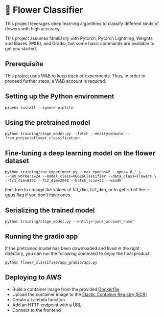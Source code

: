 # :blossom: Flower Classifier

This project leverages deep learning algorithms to classify different kinds of
flowers with high accuracy.

This project assumes familiarity with Pytorch, Pytorch Lightning, Weights and
Biases (W&B), and Gradio, but some basic commands are available to get you started.

## Prerequisite

This project uses W&B to keep track of experiments. Thus, in order to proceed further
steps, a W&B account is required.

## Setting up the Python environment

```
pipenv install --ignore-pipfile
```

## Using the pretrained model

```
python training/stage_model.py --fetch --entity=khoale --from_project=flower_classification
```


## Fine-tuning a deep learning model on the flower dataset

```
python training/run_experiment.py --max_epochs=8 --gpus='0,' \
--num_workers=24 --model_class=VGG16Classifier --data_class=Flowers \
--fc1_dim=8192 --fc2_dim=2048 --batch_size=32 --wandb
```

Feel free to change the values of fc1\_dim, fc2\_dim, or to
get rid of the --gpus flag if you don't have ones.


## Serializing the trained model

```
python training/stage_model.py --entity='your_account_name'
```

## Running the gradio app

If the pretrained model has been downloaded and lived in the right directory,
you can run the following command to enjoy the final product.

```
python flower_classifier/app_gradio/app.py
```

## Deploying to AWS

* Build a container image from the provided
  [Dockerfile](api_serverless/Dockerfile)
* Upload the container image to the [Elastic Container Registry (ECR)](https://aws.amazon.com/ecr/)
* Create a Lambda function
* Add an HTTP endpoint with a URL
* Connect to the frontend

